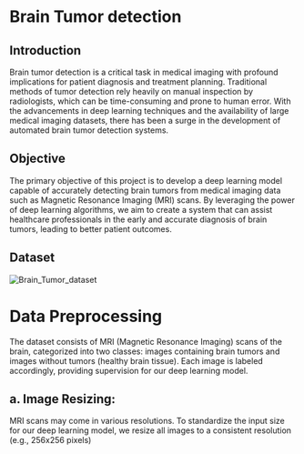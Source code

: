# Brain Tumor detection

## Introduction
Brain tumor detection is a critical task in medical imaging with profound implications for patient diagnosis and treatment planning. Traditional methods of tumor detection rely heavily on manual inspection by radiologists, which can be time-consuming and prone to human error. With the advancements in deep learning techniques and the availability of large medical imaging datasets, there has been a surge in the development of automated brain tumor detection systems.

## Objective
The primary objective of this project is to develop a deep learning model capable of accurately detecting brain tumors from medical imaging data such as Magnetic Resonance Imaging (MRI) scans. By leveraging the power of deep learning algorithms, we aim to create a system that can assist healthcare professionals in the early and accurate diagnosis of brain tumors, leading to better patient outcomes.

## Dataset
![Brain_Tumor_dataset](https://github.com/omsangamwar/Brain-Tumor-Detection/assets/117922569/3b2e282e-ba91-44b9-8519-e141f94f9064)


# Data Preprocessing

The dataset consists of MRI (Magnetic Resonance Imaging) scans of the brain, categorized into two classes: images containing brain tumors and images without tumors (healthy brain tissue). Each image is labeled accordingly, providing supervision for our deep learning model.

## a. Image Resizing:
MRI scans may come in various resolutions. To standardize the input size for our deep learning model, we resize all images to a consistent resolution (e.g., 256x256 pixels)




